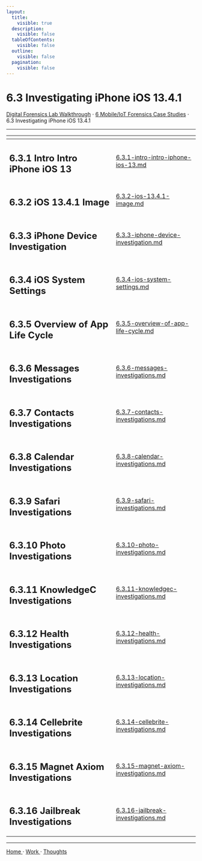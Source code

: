 ```yaml
---
layout:
  title:
    visible: true
  description:
    visible: false
  tableOfContents:
    visible: false
  outline:
    visible: false
  pagination:
    visible: false
---
```


# 6.3 Investigating iPhone iOS 13.4.1

[Digital Forensics Lab Walkthrough](../../) ⋅ [6 Mobile/IoT Forensics Case Studies](../) ⋅ 6.3 Investigating iPhone iOS 13.4.1

***

<table data-view="cards">
  <thead>
    <tr>
      <th></th>
      <th data-hidden data-card-target data-type="content-ref"></th>
    </tr>
  </thead>
  <tbody>
    <tr>
      <td><h2>6.3.1 Intro Intro iPhone iOS 13</h2></td>
      <td><a href="6.3.1-intro-intro-iphone-ios-13.md">6.3.1-intro-intro-iphone-ios-13.md</a></td>
    </tr>
    <tr>
      <td><h2>6.3.2 iOS 13.4.1 Image</h2></td>
      <td><a href="6.3.2-ios-13.4.1-image.md">6.3.2-ios-13.4.1-image.md</a></td>
    </tr>
    <tr>
      <td><h2>6.3.3 iPhone Device Investigation</h2></td>
      <td><a href="6.3.3-iphone-device-investigation.md">6.3.3-iphone-device-investigation.md</a></td>
    </tr>
    <tr>
      <td><h2>6.3.4 iOS System Settings</h2></td>
      <td><a href="6.3.4-ios-system-settings.md">6.3.4-ios-system-settings.md</a></td>
    </tr>
    <tr>
      <td><h2>6.3.5 Overview of App Life Cycle</h2></td>
      <td><a href="6.3.5-overview-of-app-life-cycle.md">6.3.5-overview-of-app-life-cycle.md</a></td>
    </tr>
    <tr>
      <td><h2>6.3.6 Messages Investigations</h2></td>
      <td><a href="6.3.6-messages-investigations.md">6.3.6-messages-investigations.md</a></td>
    </tr>
    <tr>
      <td><h2>6.3.7 Contacts Investigations</h2></td>
      <td><a href="6.3.7-contacts-investigations.md">6.3.7-contacts-investigations.md</a></td>
    </tr>
    <tr>
      <td><h2>6.3.8 Calendar Investigations</h2></td>
      <td><a href="6.3.8-calendar-investigations.md">6.3.8-calendar-investigations.md</a></td>
    </tr>
    <tr>
      <td><h2>6.3.9 Safari Investigations</h2></td>
      <td><a href="6.3.9-safari-investigations.md">6.3.9-safari-investigations.md</a></td>
    </tr>
    <tr>
      <td><h2>6.3.10 Photo Investigations</h2></td>
      <td><a href="6.3.10-photo-investigations.md">6.3.10-photo-investigations.md</a></td>
    </tr>
    <tr>
      <td><h2>6.3.11 KnowledgeC Investigations</h2></td>
      <td><a href="6.3.11-knowledgec-investigations.md">6.3.11-knowledgec-investigations.md</a></td>
    </tr>
    <tr>
      <td><h2>6.3.12 Health Investigations</h2></td>
      <td><a href="6.3.12-health-investigations.md">6.3.12-health-investigations.md</a></td>
    </tr>
    <tr>
      <td><h2>6.3.13 Location Investigations</h2></td>
      <td><a href="6.3.13-location-investigations.md">6.3.13-location-investigations.md</a></td>
    </tr>
    <tr>
      <td><h2>6.3.14 Cellebrite Investigations</h2></td>
      <td><a href="6.3.14-cellebrite-investigations.md">6.3.14-cellebrite-investigations.md</a></td>
    </tr>
    <tr>
      <td><h2>6.3.15 Magnet Axiom Investigations</h2></td>
      <td><a href="6.3.15-magnet-axiom-investigations.md">6.3.15-magnet-axiom-investigations.md</a></td>
    </tr>
    <tr>
      <td><h2>6.3.16 Jailbreak Investigations</h2></td>
      <td><a href="6.3.16-jailbreak-investigations.md">6.3.16-jailbreak-investigations.md</a></td>
    </tr>
  </tbody>
</table>

***

[Home ](https://app.gitbook.com/o/0kO27okC5uVB9ALX3rho/s/036xtfEIzcEdGegONXWM/)⋅ [Work ](https://app.gitbook.com/o/0kO27okC5uVB9ALX3rho/s/WaFS755Q4sf02CxLcghQ/)⋅ [Thoughts](https://app.gitbook.com/o/0kO27okC5uVB9ALX3rho/s/s4QQPMntQ25hmJToKSOu/)
